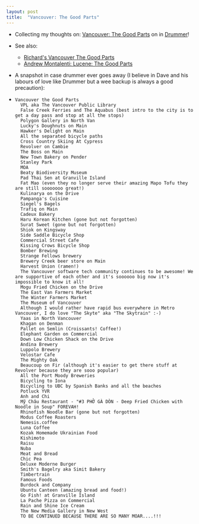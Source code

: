 ```yaml
---
layout: post
title:  "Vancouver: The Good Parts"
---
```


* Collecting my thoughts on:  [Vancouver: The Good Parts](http://oldschool.scripting.com/rtanglao/2021/12/04/032701.html?title=vancouverTheGoodParts) on in [Drummer](http://drummer.scripting.com/)!

* See also:

  * [Richard's Vancouver The Good Parts](https://notes.justagwailo.com/vancouver/good-parts)
  * [Andrew Montalenti: Lucene: The Good Parts](http://rolandtanglao.com/2021/01/24/p1-andrew-montalenti-lucene-the-good-parts/)        

* A snapshot in case drummer ever goes away  (I believe in Dave and his labours of love like Drummer but a wee backup is always a good precaution):

* ```  
  Vancouver the Good Parts
  	VPL aka The Vancouver Public Library
  	False Creek Ferries and The Aquabus (best intro to the city is to get a day pass and stop at all the stops)
  	Polygon Gallery in North Van
  	Lucky's Doughnuts on Main
  	Hawker's Delight on Main
  	All the separated bicycle paths
  	Cross Country Skiing At Cypress
  	Revolver on Cambie
  	The Boss on Main
  	New Town Bakery on Pender
  	Stanley Park
  	MOA
  	Beaty Biodiversity Museum
  	Pad Thai Sen at Granville Island
  	Fat Mao (even they no longer serve their amazing Mapo Tofu they are still sooooooo great!)
  	Kulinarya on the Drive
  	Pampanga's Cuisine
  	Siegel's Bagels
  	Trafiq on Main
  	Cadeux Bakery
  	Haru Korean Kitchen (gone but not forgotten)
  	Surat Sweet (gone but not forgotten)
  	Shiok on Kingsway
  	Side Saddle Bicycle Shop
  	Commercial Street Cafe
  	Kissing Crows Bicycle Shop
  	Bomber Brewing
  	Strange Fellows brewery
  	Brewery Creek beer store on Main
  	Harvest Union (ramen!)
  	The Vancouver software tech community continues to be awesome! We are supportive of each other and it's soooooo big now it's impossible to know it all!
  	Mogu Fried Chicken on the Drive
  	The East Van Farmers Market
  	The Winter Farmers Market
  	The Museum of Vancouver
  	Although I would rather have rapid bus everywhere in Metro Vancouver, I do love "The Skyte" aka "The Skytrain" :-)
  	Yaas in North Vancouver
  	Khagan on Denman
  	Pallet on Semlin (Croissants! Coffee!)
  	Elephant Garden on Commercial
  	Down Low Chicken Shack on the Drive
  	Andina Brewery
  	Luppolo Brewery
  	Velostar Cafe
  	The Mighty Oak
  	Beaucoup on Fir (although it's easier to get there stuff at Revolver because they are sooo popular)
  	All the Port Moody Breweries
  	Bicycling to Iona
  	Bicycling to UBC by Spanish Banks and all the beaches
  	Potluck YVR
  	Anh and Chi
  	Mỹ Châu Restaurant - "#3 PHỞ GÀ DÒN - Deep Fried Chicken with Noodle in Soup" FOREVAH! 
  	Rhinofish Noodle Bar (gone but not forgotten)
  	Modus Coffee Roasters
  	Nemesis.coffee
  	Luna Coffee
  	Kozak Homemade Ukrainian Food
  	Kishimoto
  	Raisu
  	Nuba 
  	Meat and Bread
  	Chic Pea
  	Deluxe Moderne Burger
  	Smith's Bagelry aka Simit Bakery
  	Timbertrain
  	Famous Foods
  	Burdock and Company
  	Ubuntu Canteen (amazing bread and food!)
  	Go Fish! at Granville Island
  	La Pache Pizza on Commercial
  	Rain and Shine Ice Cream
  	The New Media Gallery in New West
  	TO BE CONTINUED BECAUSE THERE ARE SO MANY MOAR....!!!
  ```